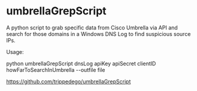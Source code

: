 # umbrellaGrepScript
A python script to grab specific data from Cisco Umbrella via API and search for those domains in a Windows DNS Log to find suspicious source IPs.

Usage:

python umbrellaGrepScript dnsLog apiKey apiSecret clientID howFarToSearchInUmbrella --outfile file

https://github.com/trippedego/umbrellaGrepScript
